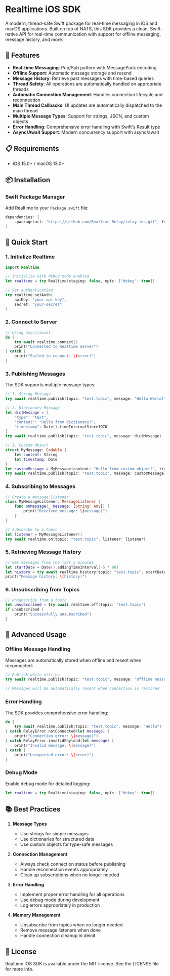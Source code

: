 # Realtime iOS SDK

A modern, thread-safe Swift package for real-time messaging in iOS and macOS applications. Built on top of NATS, this SDK provides a clean, Swift-native API for real-time communication with support for offline messaging, message history, and more.

## 🚀 Features

- **Real-time Messaging**: Pub/Sub pattern with MessagePack encoding
- **Offline Support**: Automatic message storage and resend
- **Message History**: Retrieve past messages with time-based queries
- **Thread Safety**: All operations are automatically handled on appropriate threads
- **Automatic Connection Management**: Handles connection lifecycle and reconnection
- **Main Thread Callbacks**: UI updates are automatically dispatched to the main thread
- **Multiple Message Types**: Support for strings, JSON, and custom objects
- **Error Handling**: Comprehensive error handling with Swift's Result type
- **Async/Await Support**: Modern concurrency support with async/await

## 📋 Requirements

- iOS 15.0+ / macOS 13.0+

## 📦 Installation

### Swift Package Manager

Add Realtime to your `Package.swift` file:

```swift
dependencies: [
    .package(url: "https://github.com/Realtime-Relay/relay-ios.git", from: "1.0.0")
]
```

## 🎯 Quick Start

### 1. Initialize Realtime

```swift
import Realtime

// Initialize with debug mode enabled
let realtime = try Realtime(staging: false, opts: ["debug": true])

// Set authentication
try realtime.setAuth(
    apiKey: "your-api-key",
    secret: "your-secret"
)
```

### 2. Connect to Server

```swift
// Using async/await
do {
    try await realtime.connect()
    print("Connected to Realtime server")
} catch {
    print("Failed to connect: \(error)")
}
```

### 3. Publishing Messages

The SDK supports multiple message types:

```swift
// 1. String Message
try await realtime.publish(topic: "test.topic", message: "Hello World!")

// 2. Dictionary Message
let dictMessage = [
    "type": "text",
    "content": "Hello from dictionary!",
    "timestamp": Date().timeIntervalSince1970
]
try await realtime.publish(topic: "test.topic", message: dictMessage)

// 3. Custom Object
struct MyMessage: Codable {
    let content: String
    let timestamp: Date
}
let customMessage = MyMessage(content: "Hello from custom object!", timestamp: Date())
try await realtime.publish(topic: "test.topic", message: customMessage)
```

### 4. Subscribing to Messages

```swift
// Create a message listener
class MyMessageListener: MessageListener {
    func onMessage(_ message: [String: Any]) {
        print("Received message: \(message)")
    }
}

// Subscribe to a topic
let listener = MyMessageListener()
try await realtime.on(topic: "test.topic", listener: listener)
```

### 5. Retrieving Message History

```swift
// Get messages from the last 5 minutes
let startDate = Date().addingTimeInterval(-5 * 60)
let history = try await realtime.history(topic: "test.topic", startDate: startDate)
print("Message history: \(history)")
```

### 6. Unsubscribing from Topics

```swift
// Unsubscribe from a topic
let unsubscribed = try await realtime.off(topic: "test.topic")
if unsubscribed {
    print("Successfully unsubscribed")
}
```

## 🔧 Advanced Usage

### Offline Message Handling

Messages are automatically stored when offline and resent when reconnected:

```swift
// Publish while offline
try await realtime.publish(topic: "test.topic", message: "Offline message")

// Messages will be automatically resent when connection is restored
```

### Error Handling

The SDK provides comprehensive error handling:

```swift
do {
    try await realtime.publish(topic: "test.topic", message: "Hello")
} catch RelayError.notConnected(let message) {
    print("Connection error: \(message)")
} catch RelayError.invalidPayload(let message) {
    print("Invalid message: \(message)")
} catch {
    print("Unexpected error: \(error)")
}
```

### Debug Mode

Enable debug mode for detailed logging:

```swift
let realtime = try Realtime(staging: false, opts: ["debug": true])
```

## 📚 Best Practices

1. **Message Types**
   - Use strings for simple messages
   - Use dictionaries for structured data
   - Use custom objects for type-safe messages

2. **Connection Management**
   - Always check connection status before publishing
   - Handle reconnection events appropriately
   - Clean up subscriptions when no longer needed

3. **Error Handling**
   - Implement proper error handling for all operations
   - Use debug mode during development
   - Log errors appropriately in production

4. **Memory Management**
   - Unsubscribe from topics when no longer needed
   - Remove message listeners when done
   - Handle connection cleanup in deinit

## 📄 License

Realtime iOS SDK is available under the MIT license. See the LICENSE file for more info.
